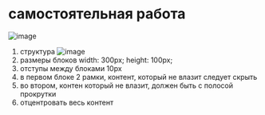 # самостоятельная работа  
![image](https://user-images.githubusercontent.com/113675674/195065671-d681b51f-0ed7-4f00-9a3b-6bd1108b79bf.png)  

1. структура ![image](https://user-images.githubusercontent.com/113675674/195065586-906f2920-6405-461e-995c-6e9a974d4cec.png)  
2. размеры блоков width: 300px; height: 100px;  
3. отступы между блоками 10px  
4. в первом блоке 2 рамки, контент, который не влазит следует скрыть  
5. во втором, контен который не влазит, должен быть с полосой прокрутки  
6. отцентровать весь контент


